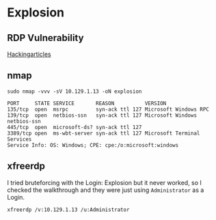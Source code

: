 # Explosion
## RDP Vulnerability
[Hackingarticles](https://www.hackingarticles.in/remote-desktop-penetration-testing-port-3389/)
## nmap
`sudo nmap -vvv -sV 10.129.1.13 -oN explosion`

```
PORT     STATE SERVICE       REASON          VERSION
135/tcp  open  msrpc         syn-ack ttl 127 Microsoft Windows RPC
139/tcp  open  netbios-ssn   syn-ack ttl 127 Microsoft Windows netbios-ssn
445/tcp  open  microsoft-ds? syn-ack ttl 127
3389/tcp open  ms-wbt-server syn-ack ttl 127 Microsoft Terminal Services
Service Info: OS: Windows; CPE: cpe:/o:microsoft:windows
```

## xfreerdp
I tried bruteforcing with the Login: Explosion but it never worked, so I checked the walkthrough and they were just using `Administrator` as a Login.

`xfreerdp /v:10.129.1.13 /u:Administrator`

